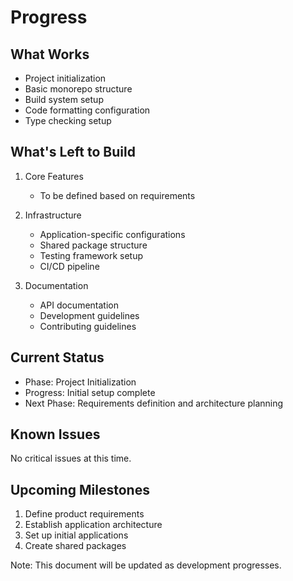 # Progress

## What Works
- Project initialization
- Basic monorepo structure
- Build system setup
- Code formatting configuration
- Type checking setup

## What's Left to Build
1. Core Features
   - To be defined based on requirements

2. Infrastructure
   - Application-specific configurations
   - Shared package structure
   - Testing framework setup
   - CI/CD pipeline

3. Documentation
   - API documentation
   - Development guidelines
   - Contributing guidelines

## Current Status
- Phase: Project Initialization
- Progress: Initial setup complete
- Next Phase: Requirements definition and architecture planning

## Known Issues
No critical issues at this time.

## Upcoming Milestones
1. Define product requirements
2. Establish application architecture
3. Set up initial applications
4. Create shared packages

Note: This document will be updated as development progresses. 